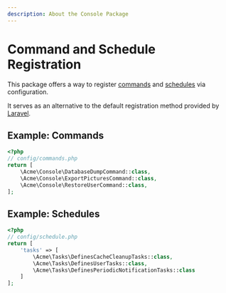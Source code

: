 ```yaml
---
description: About the Console Package
---
```

# Command and Schedule Registration

This package offers a way to register [commands](https://laravel.com/docs/9.x/artisan) and [schedules](https://laravel.com/docs/9.x/scheduling) via configuration.

It serves as an alternative to the default registration method provided by [Laravel](https://laravel.com).

## Example: Commands

```php
<?php
// config/commands.php
return [
    \Acme\Console\DatabaseDumpCommand::class,
    \Acme\Console\ExportPicturesCommand::class,
    \Acme\Console\RestoreUserCommand::class,
];
```

## Example: Schedules

```php
<?php
// config/schedule.php
return [
    'tasks' => [
        \Acme\Tasks\DefinesCacheCleanupTasks::class,
        \Acme\Tasks\DefinesUserTasks::class,
        \Acme\Tasks\DefinesPeriodicNotificationTasks::class
    ]
];
```
